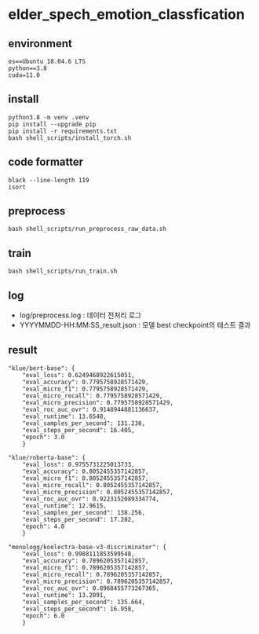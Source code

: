 # elder_spech_emotion_classfication

## environment
```
os==Ubuntu 18.04.6 LTS
python==3.8
cuda=11.0
```
## install
```
python3.8 -m venv .venv
pip install --upgrade pip
pip install -r requirements.txt
bash shell_scripts/install_torch.sh
```
## code formatter
```
black --line-length 119
isort
```

## preprocess
```
bash shell_scripts/run_preprocess_raw_data.sh
```
## train
```
bash shell_scripts/run_train.sh
```

## log
- log/preprocess.log : 데이터 전처리 로그
- YYYYMMDD-HH:MM:SS_result.json : 모델 best checkpoint의 테스트 결과

## result
```
"klue/bert-base": {
    "eval_loss": 0.6249468922615051,
    "eval_accuracy": 0.7795758928571429,
    "eval_micro_f1": 0.7795758928571429,
    "eval_micro_recall": 0.7795758928571429,
    "eval_micro_precision": 0.7795758928571429,
    "eval_roc_auc_ovr": 0.9148944881136637,
    "eval_runtime": 13.6548,
    "eval_samples_per_second": 131.236,
    "eval_steps_per_second": 16.405,
    "epoch": 3.0
    }
```

```
"klue/roberta-base": {
    "eval_loss": 0.9755731225013733,
    "eval_accuracy": 0.8052455357142857,
    "eval_micro_f1": 0.8052455357142857,
    "eval_micro_recall": 0.8052455357142857,
    "eval_micro_precision": 0.8052455357142857,
    "eval_roc_auc_ovr": 0.9223152089334774,
    "eval_runtime": 12.9615,
    "eval_samples_per_second": 138.256,
    "eval_steps_per_second": 17.282,
    "epoch": 4.0
    }
```

```
"monologg/koelectra-base-v3-discriminator": {
    "eval_loss": 0.9988111853599548,
    "eval_accuracy": 0.7896205357142857,
    "eval_micro_f1": 0.7896205357142857,
    "eval_micro_recall": 0.7896205357142857,
    "eval_micro_precision": 0.7896205357142857,
    "eval_roc_auc_ovr": 0.8968455773267365,
    "eval_runtime": 13.2091,
    "eval_samples_per_second": 135.664,
    "eval_steps_per_second": 16.958,
    "epoch": 6.0
    }
```
